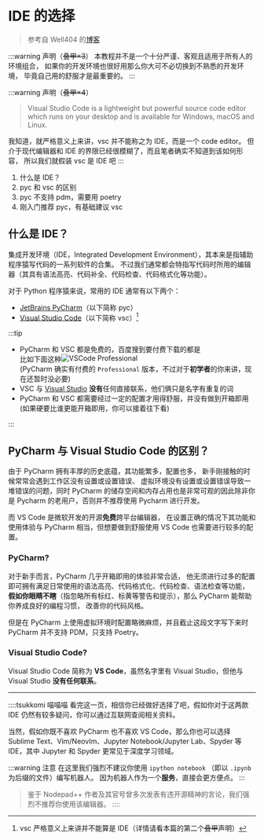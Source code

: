 # IDE 的选择

> 参考自 Well404 的[博客](http://blog.well404.top/2023/02/28/开发环境配置/)

:::warning 声明（~~叠甲×3~~）
本教程并不是一个十分严谨、客观且适用于所有人的环境组合，
如果你的开发环境也很好用那么你大可不必切换到不熟悉的开发环境，
毕竟自己用的舒服才是最重要的。
:::

:::warning 声明（~~叠甲×4~~）
> Visual Studio Code is a lightweight but powerful source code editor which runs on your desktop and is available for Windows, macOS and Linux.

我知道，就严格意义上来讲，vsc 并不能称之为 IDE，而是一个 code editor。
但介于现代编辑器和 IDE 的界限已经很模糊了，而且笔者确实不知道到该如何形容，
所以我们就假装 vsc 是 IDE 吧
:::

1. 什么是 IDE？
2. pyc 和 vsc 的区别
3. pyc 不支持 pdm，需要用 poetry
4. 刚入门推荐 pyc，有基础建议 vsc

## 什么是 IDE？

集成开发环境（IDE，Integrated Development Environment），其本来是指辅助程序猿写代码的一系列软件的合集。
不过我们通常都会特指写代码时所用的编辑器（其具有语法高亮、代码补全、代码检查、代码格式化等功能）。

对于 Python 程序猿来说，常用的 IDE 通常有以下两个：

- [JetBrains PyCharm](https://www.jetbrains.com/pycharm/)（以下简称 pyc）
- [Visual Studio Code](https://code.visualstudio.com/)（以下简称 vsc）[^1]

:::tip

- PyCharm 和 VSC 都是免费的，百度搜到要付费下载的都是<MoreInfo words="假的" width=300px><div style="background: var(--vp-c-bg); border:3px solid var(--vp-custom-block-tip-text); border-radius: 10px">比如下面这种<img src="/images/before/vscode_paid.webp" alt="VSCode Professional" style="vertical-align:top"/></div></MoreInfo>
  (PyCharm 确实有付费的 `Professional` 版本，不过对于**初学者**的你来讲，现在还暂时没必要)
- VSC 与 [Visual Studio](https://visualstudio.microsoft.com/zh-hans/)
  **没有**任何直接联系，他们俩只是名字有重复的词
- PyCharm 和 VSC 都需要经过一定的配置才用得舒服，并没有做到开箱即用
  (如果硬要比谁更能开箱即用，你可以接着往下看)

:::

## PyCharm 与 Visual Studio Code 的区别？

由于 PyCharm 拥有丰厚的历史底蕴，其功能繁多，配置也多，
新手刚接触的时候常常会遇到工作区没有设置或设置错误、
虚拟环境没有设置或设置错误导致一堆错误的问题，同时 PyCharm
的储存空间和内存占用也是非常可观的因此除非你是 Pycharm
的老用户，否则并不推荐使用 Pycharm 进行开发。

而 VS Code 是微软开发的开源**免费**跨平台编辑器，
在设置正确的情况下其功能和使用体验与 PyCharm
相当，但想要做到舒服使用 VS Code 也需要进行较多的配置。

### PyCharm?

对于新手而言，PyCharm 几乎开箱即用的体验非常合适，
他无须进行过多的配置即可拥有满足日常使用的语法高亮、代码格式化、代码检查、语法检查等功能，
**假如你眼睛不瞎**（指忽略所有标红、标黄等警告和提示），那么 PyCharm 能帮助你养成良好的编程习惯，
改善你的代码风格。

但是在 PyCharm 上使用虚拟环境时配置略微麻烦，并且截止这段文字写下来时 PyCharm
并不支持 PDM，只支持 Poetry。

### Visual Studio Code?

Visual Studio Code 简称为 **VS Code**，虽然名字里有 Visual Studio，但他与
Visual Studio **没有任何联系**。

<hr />

::::tsukkomi 喵喵喵
看完这一页，相信你已经做好选择了吧，假如你对于这两款 IDE 仍然有较多疑问，你可以通过互联网查阅相关资料。

当然，假如你既不喜欢 PyCharm 也不喜欢 VS Code，那么你也可以选择
Sublime Text、Vim/NeovIm、Jupyter Notebook/Jupyter Lab、Spyder
等 IDE，其中 Jupyter 和 Spyder 更常见于深度学习领域。

:::warning 注意
在这里我们强烈不建议你使用 `ipython notebook` （即以 `.ipynb` 为后缀的文件）编写机器人。
因为机器人作为一个**服务**，直接会更方便点。
:::

> 鉴于 Nodepad++ 作者及其官号曾多次发表有违开源精神的言论，我们强烈不推荐你使用该编辑器。
::::

[^1]: vsc 严格意义上来讲并不能算是 IDE（详情请看本篇的第二个~~叠甲~~声明）
